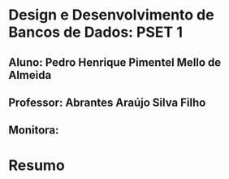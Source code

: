 # Design e Desenvolvimento de Bancos de Dados: PSET 1
## Aluno: Pedro Henrique Pimentel Mello de Almeida
## Professor: Abrantes Araújo Silva Filho
## Monitora: 

# Resumo
